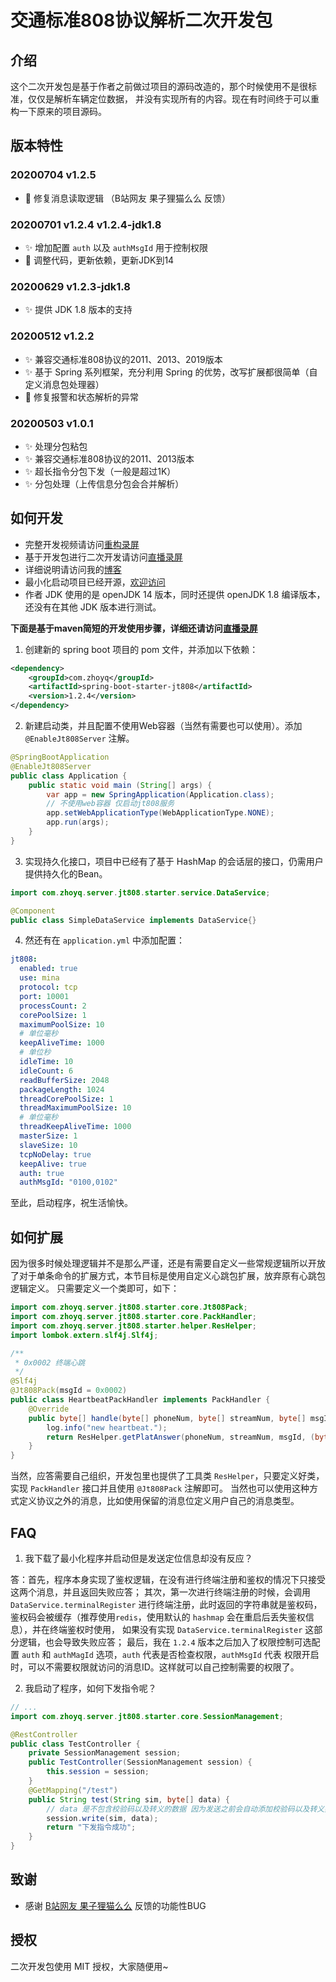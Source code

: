 # 交通标准808协议解析二次开发包

## 介绍

这个二次开发包是基于作者之前做过项目的源码改造的，那个时候使用不是很标准，仅仅是解析车辆定位数据，
并没有实现所有的内容。现在有时间终于可以重构一下原来的项目源码。

## 版本特性

### 20200704 v1.2.5

- :bug: 修复消息读取逻辑 （B站网友 果子狸猫么么 反馈）

### 20200701 v1.2.4 v1.2.4-jdk1.8

- :sparkles: 增加配置 `auth` 以及 `authMsgId` 用于控制权限
- :art: 调整代码，更新依赖，更新JDK到14

### 20200629 v1.2.3-jdk1.8

- :sparkles: 提供 JDK 1.8 版本的支持

### 20200512 v1.2.2

- :sparkles: 兼容交通标准808协议的2011、2013、2019版本
- :sparkles: 基于 Spring 系列框架，充分利用 Spring 的优势，改写扩展都很简单（自定义消息包处理器）
- :bug: 修复报警和状态解析的异常

### 20200503 v1.0.1

- :sparkles: 处理分包粘包
- :sparkles: 兼容交通标准808协议的2011、2013版本
- :sparkles: 超长指令分包下发（一般是超过1K）
- :sparkles: 分包处理（上传信息分包会合并解析）

## 如何开发

- 完整开发视频请访问[重构录屏](https://space.bilibili.com/37839961)
- 基于开发包进行二次开发请访问[直播录屏](https://www.bilibili.com/video/BV1cg4y167jW/)
- 详细说明请访问我的[博客](https://www.zhoyq.com/2020/05/30/%E8%BD%A6%E8%81%94%E7%BD%91/%E3%80%90JT808%E3%80%91Spring%20Boot%20Stater%20Jt808%20%E7%AE%80%E5%8D%95%E6%BA%90%E7%A0%81%E8%A7%A3%E8%AF%BB/)
- 最小化启动项目已经开源，[欢迎访问](https://github.com/zhoyq/jt808-server-starter)
- 作者 JDK 使用的是 openJDK 14 版本，同时还提供 openJDK 1.8 编译版本，还没有在其他 JDK 版本进行测试。

**下面是基于maven简短的开发使用步骤，详细还请访问[直播录屏](https://www.bilibili.com/video/BV1cg4y167jW/)**

1. 创建新的 spring boot 项目的 pom 文件，并添加以下依赖：

```xml
<dependency>
    <groupId>com.zhoyq</groupId>
    <artifactId>spring-boot-starter-jt808</artifactId>
    <version>1.2.4</version>
</dependency>
```

2. 新建启动类，并且配置不使用Web容器（当然有需要也可以使用）。添加 `@EnableJt808Server` 注解。

```java
@SpringBootApplication
@EnableJt808Server
public class Application {
    public static void main (String[] args) {
        var app = new SpringApplication(Application.class);
        // 不使用web容器 仅启动jt808服务
        app.setWebApplicationType(WebApplicationType.NONE);
        app.run(args);
    }
}
```

3. 实现持久化接口，项目中已经有了基于 HashMap 的会话层的接口，仍需用户提供持久化的Bean。

```java
import com.zhoyq.server.jt808.starter.service.DataService;

@Component
public class SimpleDataService implements DataService{}
```

4. 然还有在 `application.yml` 中添加配置：

```yaml
jt808:
  enabled: true
  use: mina
  protocol: tcp
  port: 10001
  processCount: 2
  corePoolSize: 1
  maximumPoolSize: 10
  # 单位毫秒
  keepAliveTime: 1000
  # 单位秒
  idleTime: 10
  idleCount: 6
  readBufferSize: 2048
  packageLength: 1024
  threadCorePoolSize: 1
  threadMaximumPoolSize: 10
  # 单位毫秒
  threadKeepAliveTime: 1000
  masterSize: 1
  slaveSize: 10
  tcpNoDelay: true
  keepAlive: true
  auth: true
  authMsgId: "0100,0102"
```

至此，启动程序，祝生活愉快。

## 如何扩展

因为很多时候处理逻辑并不是那么严谨，还是有需要自定义一些常规逻辑所以开放了对于单条命令的扩展方式，本节目标是使用自定义心跳包扩展，放弃原有心跳包逻辑定义。
只需要定义一个类即可，如下：

```java
import com.zhoyq.server.jt808.starter.core.Jt808Pack;
import com.zhoyq.server.jt808.starter.core.PackHandler;
import com.zhoyq.server.jt808.starter.helper.ResHelper;
import lombok.extern.slf4j.Slf4j;

/**
 * 0x0002 终端心跳
 */
@Slf4j
@Jt808Pack(msgId = 0x0002)
public class HeartbeatPackHandler implements PackHandler {
    @Override
    public byte[] handle(byte[] phoneNum, byte[] streamNum, byte[] msgId, byte[] msgBody) {
        log.info("new heartbeat.");
        return ResHelper.getPlatAnswer(phoneNum, streamNum, msgId, (byte) 0x00);
    }
}
```

当然，应答需要自己组织，开发包里也提供了工具类 `ResHelper`，只要定义好类，实现 `PackHandler` 接口并且使用 `@Jt808Pack` 注解即可。
当然也可以使用这种方式定义协议之外的消息，比如使用保留的消息位定义用户自己的消息类型。

## FAQ

1. 我下载了最小化程序并启动但是发送定位信息却没有反应？

答：首先，程序本身实现了鉴权逻辑，在没有进行终端注册和鉴权的情况下只接受这两个消息，并且返回失败应答；
其次，第一次进行终端注册的时候，会调用 `DataService.terminalRegister` 进行终端注册，此时返回的字符串就是鉴权码，
鉴权码会被缓存（推荐使用`redis`，使用默认的 `hashmap` 会在重启后丢失鉴权信息），并在终端鉴权时使用，
如果没有实现 `DataService.terminalRegister` 这部分逻辑，也会导致失败应答；
最后，我在 `1.2.4` 版本之后加入了权限控制可选配置 `auth` 和 `authMagId` 选项，`auth` 代表是否检查权限，`authMsgId` 代表
权限开启时，可以不需要权限就访问的消息ID。这样就可以自己控制需要的权限了。

2. 我启动了程序，如何下发指令呢？

```java
// ...
import com.zhoyq.server.jt808.starter.core.SessionManagement;

@RestController
public class TestController {
    private SessionManagement session;
    public TestController(SessionManagement session) {
        this.session = session;
    }
    @GetMapping("/test")
    public String test(String sim, byte[] data) {
        // data 是不包含校验码以及转义的数据 因为发送之前会自动添加校验码以及转义数据 
        session.write(sim, data);
        return "下发指令成功";
    }
}
```

## 致谢

- 感谢 [B站网友 果子狸猫么么](https://space.bilibili.com/30198711) 反馈的功能性BUG

## 授权

二次开发包使用 MIT 授权，大家随便用~

